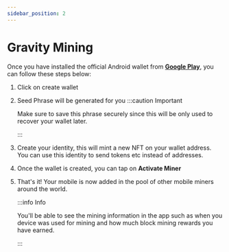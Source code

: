 ```yaml
---
sidebar_position: 2
---
```


# Gravity Mining

Once you have installed the official Android wallet from [**Google Play**](https://play.google.com/store/apps/details?id=chain.gravity.app&hl=en&gl=US&pli=1), you can follow these steps below:

1. Click on create wallet
2. Seed Phrase will be generated for you
    :::caution Important

    Make sure to save this phrase securely since this will be only used to recover your wallet later.

    :::
3. Create your identity, this will mint a new NFT on your wallet address. You can use this identity to send tokens etc instead of addresses.
4. Once the wallet is created, you can tap on **Activate Miner**
5. That's it! Your mobile is now added in the pool of other mobile miners around the world.

    :::info Info

    You'll be able to see the mining information in the app such as when you device was used for mining and how much block mining rewards you have earned.

    :::